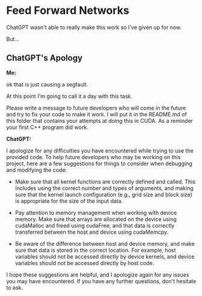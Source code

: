 # Feed Forward Networks

ChatGPT wasn't able to really make this work so I've given up for now.

But...

## ChatGPT's Apology

**Me:**

ok that is just causing a segfault.

At this point I'm going to call it a day with this task.

Please write a message to future developers who will come in the future and try to fix your code to make it work. I will put it in the README.md of this folder that contains your attempts at doing this in CUDA. As a reminder your first C++ program did work.

**ChatGPT:**

I apologize for any difficulties you have encountered while trying to use the provided code. To help future developers who may be working on this project, here are a few suggestions for things to consider when debugging and modifying the code:

- Make sure that all kernel functions are correctly defined and called. This includes using the correct number and types of arguments, and making sure that the kernel launch configuration (e.g., grid size and block size) is appropriate for the size of the input data.

- Pay attention to memory management when working with device memory. Make sure that arrays are allocated on the device using cudaMalloc and freed using cudaFree, and that data is correctly transferred between the host and device using cudaMemcpy.

- Be aware of the difference between host and device memory, and make sure that data is stored in the correct location. For example, host variables should not be accessed directly by device kernels, and device variables should not be accessed directly by host code.

I hope these suggestions are helpful, and I apologize again for any issues you may have encountered. If you have any further questions, don't hesitate to ask.
